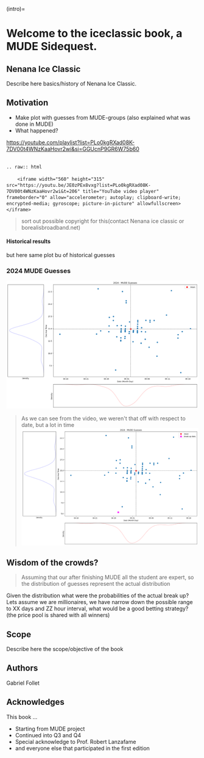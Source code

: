 (intro)=

# Welcome to the iceclassic book, a MUDE Sidequest.

## Nenana Ice Classic
Describe here basics/history of Nenana Ice Classic. 

##  Motivation

- Make plot with guesses from MUDE-groups (also explained what was done in MUDE)
- What happened?




https://youtube.com/playlist?list=PLo0kgRXad08K-7DV00t4WNzKaaHovr2wi&si=GGUcnP9GR6W75b60 
```{eval-rst} 

.. raw:: html

    <iframe width="560" height="315" src="https://youtu.be/JE0zPEx8vxg?list=PLo0kgRXad08K-7DV00t4WNzKaaHovr2wi&t=206" title="YouTube video player" frameborder="0" allow="accelerometer; autoplay; clipboard-write; encrypted-media; gyroscope; picture-in-picture" allowfullscreen></iframe>
```
> sort out possible copyright for this(contact Nenana ice classic or borealisbroadband.net)
#### Historical results

but here same plot bu of historical guesses
  

### 2024 MUDE Guesses

![alt text](../figures/Part1/2024_guesses.png)

> As we can see from the video, we weren't that off with respect to date, but a lot in time 
![alt text](../figures/Part1/2024_guesses_with_breakup.png)


## Wisdom of the crowds?
> Assuming that our after finishing MUDE all the student are expert, so the distribution of guesses represent the actual distribution

Given the distribution what were the probabilities of the actual break up? 
Lets assume we are millionaires, we have narrow down the possible range to XX days and ZZ hour interval, what would be a good betting strategy? (the price pool is shared with all winners)

## Scope
Describe here the scope/objective of the book
## Authors
Gabriel Follet

## Acknowledges
This book ...

- Starting from MUDE project
- Continued into Q3 and Q4
- Special acknowledge to Prof. Robert Lanzafame
- and everyone else that participated in the first edition 




<!-- This book is licensed under a <a rel="license" href="http://creativecommons.org/licenses/by/4.0/">Creative Commons Attribution 4.0 International License</a>.

<a rel="license" href="http://creativecommons.org/licenses/by/4.0/"><img alt="Creative Commons License" style="border-width:0" src="https://i.creativecommons.org/l/by/4.0/88x31.png"/></a> -->

